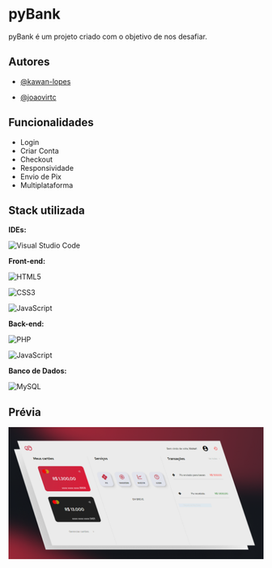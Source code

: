 # pyBank

pyBank é um projeto criado com o objetivo de nos desafiar. 

## Autores

- [@kawan-lopes](https://www.github.com/kawan-lopes)

- [@joaovirtc](https://www.github.com/joaovirtc)

## Funcionalidades

- Login
- Criar Conta
- Checkout 
- Responsividade
- Envio de Pix
- Multiplataforma

## Stack utilizada

**IDEs:**

![Visual Studio Code](https://img.shields.io/badge/Visual%20Studio%20Code-0078d7.svg?style=for-the-badge&logo=visual-studio-code&logoColor=white)

**Front-end:**

![HTML5](https://img.shields.io/badge/html5-%23E34F26.svg?style=for-the-badge&logo=html5&logoColor=white)

![CSS3](https://img.shields.io/badge/css3-%231572B6.svg?style=for-the-badge&logo=css3&logoColor=white)

![JavaScript](https://img.shields.io/badge/javascript-%23323330.svg?style=for-the-badge&logo=javascript&logoColor=%23F7DF1E)

**Back-end:**

![PHP](https://img.shields.io/badge/php-%23777BB4.svg?style=for-the-badge&logo=php&logoColor=white)

![JavaScript](https://img.shields.io/badge/javascript-%23323330.svg?style=for-the-badge&logo=javascript&logoColor=%23F7DF1E)

**Banco de Dados:**

![MySQL](https://img.shields.io/badge/mysql-%2300f.svg?style=for-the-badge&logo=mysql&logoColor=white)


## Prévia

![Logo](./assets/img/previewUser.png)
